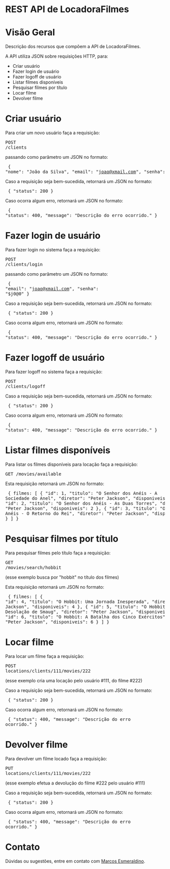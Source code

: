# REST API de LocadoraFilmes

# Visão Geral
Descrição dos recursos que compõem a API de LocadoraFilmes.

A API utiliza JSON sobre requisições HTTP, para:
<ul>
    <li>Criar usuário</li>
    <li>Fazer login de usuário</li>
    <li>Fazer logoff de usuário</li>
    <li>Listar filmes disponíveis</li>
    <li>Pesquisar filmes por título</li>
    <li>Locar filme</li>
    <li>Devolver filme</li>
</ul>


# Criar usuário
Para criar um novo usuário faça a requisição:
    <pre>POST /clients</pre>
passando como parâmetro um JSON no formato:
    <pre>
{
    "nome": "João da Silva",
    "email": "joao@xmail.com",
    "senha": "$j0@0"
}
    </pre>
    
Caso a requisição seja bem-sucedida, retornará um JSON no formato:
    <pre>
{
    "status": 200
}
    </pre>
    
Caso ocorra algum erro, retornará um JSON no formato:
    <pre>
{
    "status": 400,
    "message": "Descrição do erro ocorrido."
}
    </pre>


# Fazer login de usuário
Para fazer login no sistema faça a requisição:
    <pre>POST /clients/login</pre>
passando como parâmetro um JSON no formato:
    <pre>
{
    "email": "joao@xmail.com",
    "senha": "$j0@0"
}
    </pre>
    
Caso a requisição seja bem-sucedida, retornará um JSON no formato:
    <pre>
{
    "status": 200
}
    </pre>
    
Caso ocorra algum erro, retornará um JSON no formato:
    <pre>
{
    "status": 400,
    "message": "Descrição do erro ocorrido."
}
    </pre>


# Fazer logoff de usuário
Para fazer logoff no sistema faça a requisição:
    <pre>POST /clients/logoff</pre>
    
Caso a requisição seja bem-sucedida, retornará um JSON no formato:
    <pre>
{
    "status": 200
}
    </pre>
    
Caso ocorra algum erro, retornará um JSON no formato:
    <pre>
{
    "status": 400,
    "message": "Descrição do erro ocorrido."
}
    </pre>


# Listar filmes disponíveis
Para listar os filmes disponíveis para locação faça a requisição:
    <pre>GET /movies/available</pre>
Esta requisição retornará um JSON no formato:
    <pre>
{
    filmes:
    [
        {
            "id": 1,
            "titulo": "O Senhor dos Anéis - A Sociedade do Anel",
            "diretor": "Peter Jackson",
            "disponiveis": 1
        },
        {
            "id": 2,
            "titulo": "O Senhor dos Anéis - As Duas Torres",
            "diretor": "Peter Jackson",
            "disponiveis": 2
        },
        {
            "id": 3,
            "titulo": "O Senhor dos Anéis - O Retorno do Rei",
            "diretor": "Peter Jackson",
            "disponiveis": 3
        }
    ]
}
    </pre>
    
    
# Pesquisar filmes por título
Para pesquisar filmes pelo título faça a requisição:
    <pre>GET /movies/search/hobbit</pre>
(esse exemplo busca por "hobbit" no título dos filmes)

Esta requisição retornará um JSON no formato:
    <pre>
{
    filmes:
    [
        {
            "id": 4,
            "titulo": "O Hobbit: Uma Jornada Inesperada",
            "diretor": "Peter Jackson",
            "disponiveis": 4
        },
        {
            "id": 5,
            "titulo": "O Hobbit: A Desolação de Smaug",
            "diretor": "Peter Jackson",
            "disponiveis": 5
        },
        {
            "id": 6,
            "titulo": "O Hobbit: A Batalha dos Cinco Exércitos",
            "diretor": "Peter Jackson",
            "disponiveis": 6
        }
    ]
}
    </pre>


# Locar filme
Para locar um filme faça a requisição:
    <pre>POST locations/clients/111/movies/222</pre>
(esse exemplo cria uma locação pelo usuário #111, do filme #222)

Caso a requisição seja bem-sucedida, retornará um JSON no formato:
    <pre>
{
    "status": 200
}
    </pre>
Caso ocorra algum erro, retornará um JSON no formato:
    <pre>
{
    "status": 400,
    "message": "Descrição do erro ocorrido."
}
    </pre>
    

# Devolver filme
Para devolver um filme locado faça a requisição:
    <pre>PUT locations/clients/111/movies/222</pre>
(esse exemplo efetua a devolução do filme #222 pelo usuário #111)

Caso a requisição seja bem-sucedida, retornará um JSON no formato:
    <pre>
{
    "status": 200
}
    </pre>
Caso ocorra algum erro, retornará um JSON no formato:
    <pre>
{
    "status": 400,
    "message": "Descrição do erro ocorrido."
}
    </pre>


# Contato
Dúvidas ou sugestões, entre em contato com <a href="mailto:marcosesmeraldino@gmail.com?Subject=LocadoraFilmes">Marcos Esmeraldino</a>.
